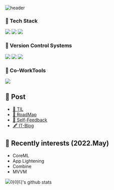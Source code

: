 ![header](https://capsule-render.vercel.app/api?type=waving&color=FD866E&height=270&section=header&text=Welcome&fontSize=90&fontColor=FFFFFF)
### 📌 Tech Stack
![](https://img.shields.io/badge/Swift-F05138?style=flat-square&logo=Swift&logoColor=white) ![](https://img.shields.io/badge/Objc-F05138?style=flat-squaree&logo=Swift&logoColor=white) ![](https://img.shields.io/badge/Python-3766AB?flat-squaree&logo=Python&logoColor=white)

### 📌 Version Control Systems
![](https://img.shields.io/badge/GitHub-181717?flat-square&logo=Github&logoColor=white) ![](https://img.shields.io/badge/GitLab-FC6D26?style=flat-square&logo=Gitlab&logoColor=white) ![](https://img.shields.io/badge/SourceTree-0052CC?style=flat-square&logo=Sourcetree&logoColor=whit)

### 📌 Co-WorkTools
![](https://img.shields.io/badge/RedMine-B32024?style=flat-square&logo=Redmine&logoColor=white)

## 📌 Post
- [🍊 TIL](https://github.com/isGeekCode/TIL/commits/main)
- [🧭 RoadMap](https://h1guitar.tistory.com/category/%EA%B0%9C%EB%B0%9C%EC%9E%90%20Review/%F0%9F%A7%AD%20%EC%9D%B8%EC%83%9D%EB%AA%A9%ED%91%9C%20%ED%94%BC%EB%93%9C%EB%B0%B1)
- [🔎 Self-Feedback](https://h1guitar.tistory.com/category/%EA%B0%9C%EB%B0%9C%EC%9E%90%20Review/%F0%9F%97%93%20%EC%97%B0_%EC%9B%94%EA%B0%84%ED%94%BC%EB%93%9C%EB%B0%B1)
- [🖋 IT-Blog](https://h1guitar.tistory.com/category/%EB%AA%A8%EB%B0%94%EC%9D%BC%EC%95%B1)

## 📌 Recently interests (2022.May)
- CoreML
- App Lightening
- Combine
- MVVM


![아이디's github stats](https://github-readme-stats.vercel.app/api?username=isgeekcode&show_icons=true)



